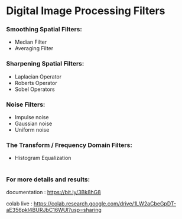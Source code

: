 # Digital Image Processing Filters

### Smoothing Spatial Filters:
- Median Filter
- Averaging Filter

### Sharpening Spatial Filters:
- Laplacian Operator
- Roberts Operator
- Sobel Operators

### Noise Filters:
- Impulse noise 
- Gaussian noise
- Uniform noise

### The Transform / Frequency Domain Filters:
- Histogram Equalization

#

### For more details and results:

documentation : https://bit.ly/3Bk8hG8

colab live : https://colab.research.google.com/drive/1LW2aCbeGpDT-aE356pkl4BURJbC16WUl?usp=sharing




